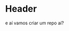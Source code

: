 <!-- TITLE: Home -->
<!-- SUBTITLE: A quick summary of Home -->

# Header

e aí
vamos criar um repo aí?
